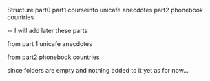 Structure
part0
part1
  courseinfo
  unicafe
  anecdotes
part2
  phonebook
  countries


-- I will add later these parts 

  from part 1
  unicafe
  anecdotes

  from part2 
  phonebook 
  countries 

since folders are empty and nothing added to it yet as for now...
